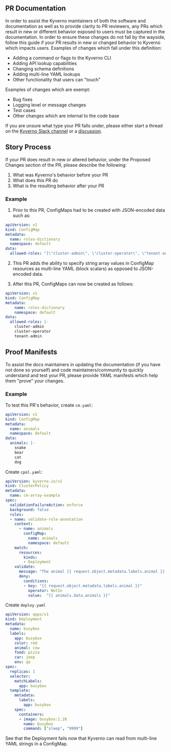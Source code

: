 ## PR Documentation

In order to assist the Kyverno maintainers of both the software and documentation as well as to provide clarity to PR reviewers, any PRs which result in new or different behavior exposed to users must be captured in the documentation. In order to ensure these changes do not fall by the wayside, follow this guide if your PR results in new or changed behavior to Kyverno which impacts users. Examples of changes which fall under this definition:

* Adding a command or flags to the Kyverno CLI
* Adding API lookup capabilities
* Changing schema definitions
* Adding multi-line YAML lookups
* Other functionality that users can "touch"

Examples of changes which are exempt:

* Bug fixes
* Logging level or message changes
* Test cases
* Other changes which are internal to the code base

If you are unsure what type your PR falls under, please either start a thread on the [Kyverno Slack channel](https://kubernetes.slack.com/) or a [discussion](https://github.com/kyverno/kyverno/discussions).

## Story Process

If your PR does result in new or altered behavior, under the Proposed Changes section of the PR, please describe the following:

1. What was Kyverno's behavior before your PR
2. What does this PR do
3. What is the resulting behavior after your PR

### Example

1. Prior to this PR, ConfigMaps had to be created with JSON-encoded data such as:

```yaml
apiVersion: v1
kind: ConfigMap
metadata:
  name: roles-dictionary
  namespace: default
data:
  allowed-roles: "[\"cluster-admin\", \"cluster-operator\", \"tenant-admin\"]"
```

2. This PR adds the ability to specify string array values in ConfigMap resources as multi-line YAML (block scalars) as opposed to JSON-encoded data.

3. After this PR, ConfigMaps can now be created as follows:

```yaml
apiVersion: v1
kind: ConfigMap
metadata:
    name: roles-dictionary
    namespace: default
data:
  allowed-roles: |-
    cluster-admin
    cluster-operator
    tenant-admin
```

## Proof Manifests

To assist the docs maintainers in updating the documentation (if you have not done so yourself) and code maintainers/community to quickly understand and test your PR, please provide YAML manifests which help them "prove" your changes.

### Example

To test this PR's behavior, create `cm.yaml`:

```yaml
apiVersion: v1
kind: ConfigMap
metadata:
  name: animals
  namespace: default
data:
  animals: |-
    snake
    bear
    cat
    dog
```

Create `cpol.yaml`:

```yaml
apiVersion: kyverno.io/v1
kind: ClusterPolicy
metadata:
  name: cm-array-example
spec:
  validationFailureAction: enforce
  background: false
  rules:
  - name: validate-role-annotation
    context:
      - name: animals
        configMap:
          name: animals
          namespace: default
    match:
      resources:
        kinds:
        - Deployment
    validate:
      message: "The animal {{ request.object.metadata.labels.animal }} is not in the allowed list of animals: {{ animals.data.animals }}."
      deny:
        conditions:
        - key: "{{ request.object.metadata.labels.animal }}"
          operator: NotIn
          value:  "{{ animals.data.animals }}"
```

Create `deploy.yaml`

```yaml
apiVersion: apps/v1
kind: Deployment
metadata:
  name: busybox
  labels:
    app: busybox
    color: red
    animal: cow
    food: pizza
    car: jeep
    env: qa
spec:
  replicas: 1
  selector:
    matchLabels:
      app: busybox
  template:
    metadata:
      labels:
        app: busybox
    spec:
      containers:
      - image: busybox:1.28
        name: busybox
        command: ["sleep", "9999"]
```

See that the Deployment fails now that Kyverno can read from multi-line YAML strings in a ConfigMap.
